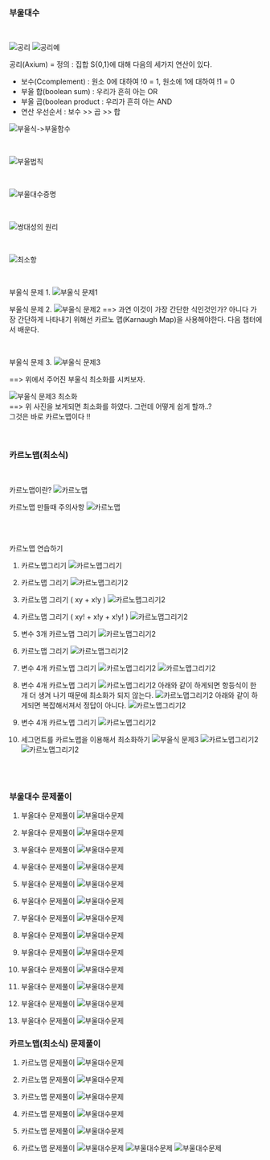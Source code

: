 ### 부울대수
<br>

![공리](https://user-images.githubusercontent.com/88024665/220883727-2376600f-8adb-4013-8dd7-12efe129d12b.png)
![공리예](https://user-images.githubusercontent.com/88024665/220884249-9f715f37-b9f1-48eb-9bd3-65736206d69e.png)

공리(Axium) = 정의 : 집합 S{0,1}에 대해 다음의 세가지 연산이 있다.
- 보수(Ccomplement) : 원소 0에 대하여 !0 = 1, 원소에 1에 대하여 !1 = 0
- 부울 합(boolean sum) : 우리가 흔히 아는 OR
- 부울 곱(boolean product : 우리가 흔히 아는 AND
- 연산 우선순서 : 보수 >> 곱 >> 합

![부울식->부울함수](https://user-images.githubusercontent.com/88024665/220861512-265d3b4c-fefb-48b2-91c2-da01054cbd2d.png)

<br>

![부울법칙](https://user-images.githubusercontent.com/88024665/220861706-0f0e0101-92b3-4e92-ab5a-8335b15c20f8.png)

<br>

![부울대수증명](https://user-images.githubusercontent.com/88024665/220862135-1f665c6f-bca4-4f6f-bff6-aa8e24d24d64.png)


<br>

![쌍대성의 원리 ](https://user-images.githubusercontent.com/88024665/220862823-ab6cc7a8-68c7-4923-9550-a9ef4f771dd4.png)


<br>

![최소항 ](https://user-images.githubusercontent.com/88024665/220863690-bd366301-878c-41db-b783-29f4cb2d34c1.png)


<br>

부울식 문제 1.
![부울식 문제1 ](https://user-images.githubusercontent.com/88024665/220864037-7c46b8a8-0970-4966-a20c-c6ec6978f607.png)

부울식 문제 2.
![부울식 문제2 ](https://user-images.githubusercontent.com/88024665/220864604-80c4806c-8467-4c5b-9c50-f3c81d2be368.png)
==> 과연 이것이 가장 간단한 식인것인가? 아니다 가장 간단하게 나타내기 위해선 카르노 맵(Karnaugh Map)을 사용해야한다. 다음 챕터에서 배운다.

<br>

부울식 문제 3.
![부울식 문제3 ](https://user-images.githubusercontent.com/88024665/220885932-53399c27-bfc1-46fd-bb1d-7b35f62b20cc.png)  

==> 위에서 주어진 부울식 최소화를 시켜보자.

![부울식 문제3 최소화 ](https://user-images.githubusercontent.com/88024665/220886406-1992acd8-3208-4135-953e-bef3b9011a2f.png)  
==> 위 사진을 보게되면 최소화를 하였다. 그런데 어떻게 쉽게 할까..?  
그것은 바로 카르노맵이다 !!

<br>

### 카르노맵(최소식)
<br>

카르노맵이란?
![카르노맵 ](https://user-images.githubusercontent.com/88024665/220864953-195bc5cc-b8ee-4f20-964e-2f836c62412e.png)


카르노맵 만들때 주의사항
![카르노맵 ](https://user-images.githubusercontent.com/88024665/220890770-30397fbc-0d1a-4b6c-bb3a-95cc5bae73f4.png)

  
<br> 
<br> 

카르노맵 연습하기
1. 카르노맵그리기 
![카르노맵그리기](https://user-images.githubusercontent.com/88024665/220887113-57f1d30e-c1d3-499f-b346-1b09233613e2.png) 

2. 카르노맵 그리기 
![카르노맵그리기2](https://user-images.githubusercontent.com/88024665/220887470-e5b2ab30-9d0c-48e7-b4f3-1ed22794e1bf.png)

3.  카르노맵 그리기 ( xy + x!y )
![카르노맵그리기2](https://user-images.githubusercontent.com/88024665/220888224-c622e5ca-1232-4bf7-bbe7-549683259e39.png)

4. 카르노맵 그리기 ( xy! + x!y + x!y! )
![카르노맵그리기2](https://user-images.githubusercontent.com/88024665/220888405-13002277-cd01-4255-819a-aeb6c34118ed.png)

5. 변수 3개 카르노맵 그리기 
![카르노맵그리기2](https://user-images.githubusercontent.com/88024665/220889143-03455702-992b-47e3-968d-03a77a9d94c8.png)


6. 카르노맵 그리기
![카르노맵그리기2](https://user-images.githubusercontent.com/88024665/220889362-85481b6d-b30a-4301-a719-27645936bad3.png)


7. 변수 4개 카르노맵 그리기 
![카르노맵그리기2](https://user-images.githubusercontent.com/88024665/220891265-e9eda6d3-479b-4be1-8a93-f7cbf348dd91.png)
![카르노맵그리기2](https://user-images.githubusercontent.com/88024665/220891561-11f81c2e-4342-4d51-9934-670255a496f6.png)


8. 변수 4개 카르노맵 그리기 
![카르노맵그리기2](https://user-images.githubusercontent.com/88024665/220892819-c976d63b-41b6-4ee7-8373-1889351a061f.png)
아래와 같이 하게되면 항등식이 한 개 더 생겨 나기 때문에 최소화가 되지 않는다.
![카르노맵그리기2](https://user-images.githubusercontent.com/88024665/220893027-bec2b7ae-0855-461d-8964-a8532653ed62.png)
아래와 같이 하게되면 복잡해서져서 정답이 아니다.
![카르노맵그리기2](https://user-images.githubusercontent.com/88024665/220893331-d646d897-f85e-49a7-bc1b-55a6156c3545.png)

9. 변수 4개 카르노맵 그리기 
![카르노맵그리기2](https://user-images.githubusercontent.com/88024665/220893965-9a41cd5b-1f0b-4353-93c3-2b4af4440d75.png)

10. 세그먼트를 카르노맵을 이용해서 최소화하기
![부울식 문제3 ](https://user-images.githubusercontent.com/88024665/220885932-53399c27-bfc1-46fd-bb1d-7b35f62b20cc.png)
![카르노맵그리기2](https://user-images.githubusercontent.com/88024665/220894345-f952ea8d-5fac-4c57-9a94-1f9c3ff4be12.png)
![카르노맵그리기2](https://user-images.githubusercontent.com/88024665/220894616-8670d405-5181-4f6e-b427-569d3666a548.png)


<br>
<br>

### 부울대수 문제풀이

1. 부울대수 문제풀이
![부울대수문제](https://user-images.githubusercontent.com/88024665/220906242-d08b7580-cc21-4a8d-8c95-b0e50db68ff0.png) 

2. 부울대수 문제풀이
![부울대수문제](https://user-images.githubusercontent.com/88024665/220906896-35e4f2bb-a626-4cd3-98e8-46c494d0808c.png) 

3. 부울대수 문제풀이
![부울대수문제](https://user-images.githubusercontent.com/88024665/220907320-6f6a1798-0efc-422c-9296-007d5e9adf8c.png)

4. 부울대수 문제풀이
![부울대수문제](https://user-images.githubusercontent.com/88024665/220908772-f2740375-4dbb-4f6a-b47d-687579ff381c.png)

5. 부울대수 문제풀이
![부울대수문제](https://user-images.githubusercontent.com/88024665/220909072-b80a5922-f3bd-4724-9906-181b2d35838b.png)

6. 부울대수 문제풀이
![부울대수문제](https://user-images.githubusercontent.com/88024665/220911052-64669e64-6046-40ef-9048-0b8056cc4711.png)

7. 부울대수 문제풀이
![부울대수문제](https://user-images.githubusercontent.com/88024665/220911867-053dd1b8-d1cb-4256-8b17-24490c0ab9bd.png)

8. 부울대수 문제풀이
![부울대수문제](https://user-images.githubusercontent.com/88024665/220913058-caf14cd7-ef61-4d64-8a21-4b1c73046cd2.png)

9. 부울대수 문제풀이
![부울대수문제](https://user-images.githubusercontent.com/88024665/220913330-e115f8ef-6f16-4f08-bcac-fc6073cfd3b5.png)

10. 부울대수 문제풀이
![부울대수문제](https://user-images.githubusercontent.com/88024665/220913468-ff9b8f6e-5f8e-4f03-aa44-68dad8c6efd9.png)

11. 부울대수 문제풀이
![부울대수문제](https://user-images.githubusercontent.com/88024665/220914187-c2a4a533-8c34-44c3-90d5-75e810a00201.png)

12. 부울대수 문제풀이
![부울대수문제](https://user-images.githubusercontent.com/88024665/220914635-16226c87-1d25-4f65-b752-f248e7fd1ddf.png)

13. 부울대수 문제풀이
![부울대수문제](https://user-images.githubusercontent.com/88024665/220915316-84fadcaa-90a4-4c21-973c-4daab9bcb8f8.png)



### 카르노맵(최소식) 문제풀이

1. 카르노맵 문제풀이
![부울대수문제](https://user-images.githubusercontent.com/88024665/220916246-24ad7de7-ab68-4e7b-8111-3a0099ca27ad.png) 


2. 카르노맵 문제풀이
![부울대수문제](https://user-images.githubusercontent.com/88024665/220916504-0bb343ff-a41f-45d7-87b0-a09df9065866.png) 

3. 카르노맵 문제풀이
![부울대수문제](https://user-images.githubusercontent.com/88024665/220916798-94c0066e-4ce3-45ad-958e-ba46381fab5e.png) 

4. 카르노맵 문제풀이
![부울대수문제](https://user-images.githubusercontent.com/88024665/220916935-31f575e9-99d6-4c38-ad64-809a281f22bc.png) 

5. 카르노맵 문제풀이
![부울대수문제](https://user-images.githubusercontent.com/88024665/220917196-2ad8814d-d433-4dac-ba85-6f5f61a41ad0.png) 


6. 카르노맵 문제풀이
![부울대수문제](https://user-images.githubusercontent.com/88024665/220917799-4a9a86f3-4066-424a-8397-1b88868dac64.png)
![부울대수문제](https://user-images.githubusercontent.com/88024665/220918035-ff25a048-6046-4c48-adff-f861d7eabff8.png)
![부울대수문제](https://user-images.githubusercontent.com/88024665/220918295-0182c869-44c9-4a73-90ae-1d5add0ea211.png) 